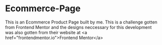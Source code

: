 # Ecommerce-Page
This is an Ecommerce Product Page built by me. This is a challenge gotten from Frontend Mentor and the designs neccessary for this development was also gotten from their website at &lt;a href="frontendmentor.io">Frontend Mentor&lt;/a>
